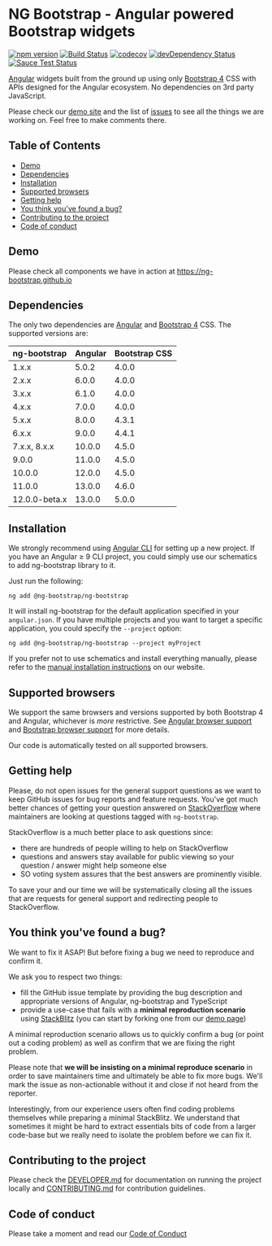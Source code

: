 # NG Bootstrap - Angular powered Bootstrap widgets

[![npm version](https://badge.fury.io/js/%40ng-bootstrap%2Fng-bootstrap.svg)](https://badge.fury.io/js/%40ng-bootstrap%2Fng-bootstrap)
[![Build Status](https://github.com/ng-bootstrap/ng-bootstrap/workflows/ci/badge.svg?branch=master)](https://github.com/ng-bootstrap/ng-bootstrap/actions)
[![codecov](https://codecov.io/gh/ng-bootstrap/ng-bootstrap/branch/master/graph/badge.svg)](https://codecov.io/gh/ng-bootstrap/ng-bootstrap)
[![devDependency Status](https://david-dm.org/ng-bootstrap/ng-bootstrap/dev-status.svg?branch=master)](https://david-dm.org/ng-bootstrap/ng-bootstrap#info=devDependencies)
[![Sauce Test Status](https://saucelabs.com/browser-matrix/pkozlowski.svg)](https://saucelabs.com/u/pkozlowski)

[Angular](https://angular.io/) widgets built from the ground up using only [Bootstrap 4](https://getbootstrap.com/) CSS with APIs designed for the Angular ecosystem.
No dependencies on 3rd party JavaScript.

Please check our [demo site](https://ng-bootstrap.github.io) and the list of
[issues](https://github.com/ng-bootstrap/ng-bootstrap/issues) to see all the things we are working on. Feel free to make comments there.


## Table of Contents

- [Demo](#demo)
- [Dependencies](#dependencies)
- [Installation](#installation)
- [Supported browsers](#supported-browsers)
- [Getting help](#getting-help)
- [You think you've found a bug?](#you-think-youve-found-a-bug)
- [Contributing to the project](#contributing-to-the-project)
- [Code of conduct](#code-of-conduct)

## Demo

Please check all components we have in action at https://ng-bootstrap.github.io

## Dependencies

The only two dependencies are [Angular](https://angular.io) and [Bootstrap 4](https://getbootstrap.com) CSS.
The supported versions are:

| ng-bootstrap | Angular | Bootstrap CSS |
| ------------ | ------- | ------------- |
| 1.x.x        | 5.0.2   | 4.0.0         |
| 2.x.x        | 6.0.0   | 4.0.0         |
| 3.x.x        | 6.1.0   | 4.0.0         |
| 4.x.x        | 7.0.0   | 4.0.0         |
| 5.x.x        | 8.0.0   | 4.3.1         |
| 6.x.x        | 9.0.0   | 4.4.1         |
| 7.x.x, 8.x.x | 10.0.0  | 4.5.0         |
| 9.0.0        | 11.0.0  | 4.5.0         |
| 10.0.0       | 12.0.0  | 4.5.0         |
| 11.0.0       | 13.0.0  | 4.6.0         |
| 12.0.0-beta.x| 13.0.0  | 5.0.0         |

## Installation

We strongly recommend using [Angular CLI](https://cli.angular.io) for setting up a new project. If you have an Angular &ge; 9 CLI project, you could simply use our schematics to add ng-bootstrap library to it. 

Just run the following:

```shell
ng add @ng-bootstrap/ng-bootstrap
```

It will install ng-bootstrap for the default application specified in your `angular.json`.
If you have multiple projects and you want to target a specific application, you could specify the `--project` option:

```shell
ng add @ng-bootstrap/ng-bootstrap --project myProject
```

If you prefer not to use schematics and install everything manually, please refer to the 
[manual installation instructions](https://ng-bootstrap.github.io/#/getting-started#installation) on our website. 

## Supported browsers

We support the same browsers and versions supported by both Bootstrap 4 and Angular, whichever is _more_ restrictive. See [Angular browser support](https://angular.io/guide/browser-support) and [Bootstrap browser support](https://getbootstrap.com/docs/5.1/getting-started/browsers-devices/#supported-browsers) for more details.

Our code is automatically tested on all supported browsers.


## Getting help

Please, do not open issues for the general support questions as we want to keep GitHub issues for bug reports and feature requests. You've got much better chances of getting your question answered on [StackOverflow](http://stackoverflow.com/questions/tagged/ng-bootstrap) where maintainers are looking at questions tagged with `ng-bootstrap`.

StackOverflow is a much better place to ask questions since:
* there are hundreds of people willing to help on StackOverflow
* questions and answers stay available for public viewing so your question / answer might help someone else
* SO voting system assures that the best answers are prominently visible.

To save your and our time we will be systematically closing all the issues that are requests for general support and redirecting people to StackOverflow.


## You think you've found a bug?

We want to fix it ASAP! But before fixing a bug we need to reproduce and confirm it.

We ask you to respect two things:
* fill the GitHub issue template by providing the bug description and appropriate versions of Angular, ng-bootstrap and TypeScript
* provide a use-case that fails with a **minimal reproduction scenario** using [StackBlitz](https://stackblitz.com) (you can start by forking one from our [demo page](https://ng-bootstrap.github.io/#/components))

A minimal reproduction scenario allows us to quickly confirm a bug (or point out a coding problem) as well as confirm that we are fixing the right problem.

Please note that **we will be insisting on a minimal reproduce scenario** in order to save maintainers time and ultimately be able to fix more bugs. We'll mark the issue as non-actionable without it and close if not heard from the reporter.

Interestingly, from our experience users often find coding problems themselves while preparing a minimal StackBlitz. We understand that sometimes it might be hard to extract essentials bits of code from a larger code-base but we really need to isolate the problem before we can fix it.


## Contributing to the project

Please check the [DEVELOPER.md](DEVELOPER.md) for documentation on running the project locally and [CONTRIBUTING.md](CONTRIBUTING.md) for contribution guidelines.


## Code of conduct

Please take a moment and read our [Code of Conduct](CODE_OF_CONDUCT.md)
